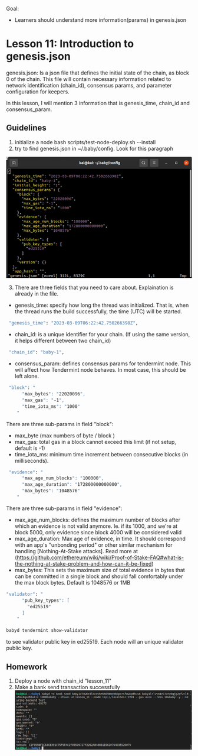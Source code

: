 Goal:
* Learners should understand more information(params) in genesis.json

# Lesson 11: Introduction to genesis.json

genesis.json: Is a json file that defines the initial state of the chain, as block 0 of the chain. This file will contain necessary information related to network identification (chain_id), consensus params, and parameter configuration for keepers.

In this lesson, I will mention 3 information that is genesis_time, chain_id and consensus_param.

## Guidelines

1. initialize a node 
bash scripts/test-node-deploy.sh --install
2. try to find genesis.json in ~/.baby/config. Look for this paragraph

![client configuration](images/genesis.png)

3. There are three fields that you need to care about. Explaination is already in the file.
* genesis_time: specify how long the thread was initialized. That is, when the thread runs the build successfully, the time (UTC) will be started.
```bash
 "genesis_time": "2023-03-09T06:22:42.750266398Z",
```

* chain_id: is a unique identifier for your chain. (If using the same version, it helps different between two chain_id)
```bash
 "chain_id": "baby-1",
```
* consensus_param: defines consensus params for tendermint node. This will affect how Tendermint node behaves. In most case, this should be left alone.
```bash
 "block": "
      "max_bytes": "22020096",
      "max_gas": "-1",
      "time_iota_ms": "1000"
    "
```
There are three sub-params in field "block":

* max_byte (max numbers of byte / block )
* max_gas: total gas in a block cannot exceed this limit (if not setup, default is -1)
* time_iota_ms: minimum time increment between consecutive blocks (in milliseconds).

```bash
 "evidence": "
      "max_age_num_blocks": "100000",
      "max_age_duration": "172800000000000",
      "max_bytes": "1048576"
    "
```
There are three sub-params in field "evidence":

* max_age_num_blocks: defines the maximum number of blocks after which an evidence is not valid anymore. Ie. if its 1000, and we're at block 5000, only evidence since block 4000 will be considered valid
* max_age_duration: Max age of evidence, in time. It should correspond with an app's "unbonding period" or other similar mechanism for handling [Nothing-At-Stake attacks]. Read more at (https://github.com/ethereum/wiki/wiki/Proof-of-Stake-FAQ#what-is-the-nothing-at-stake-problem-and-how-can-it-be-fixed)
* max_bytes: This sets the maximum size of total evidence in bytes that can be committed in a single block and should fall comfortably under the max block bytes. Default is 1048576 or 1MB

```bash
"validator": "
      "pub_key_types": [
        "ed25519"
      ]
    "
```
```bash
babyd tendermint show-validator
```  
to see validator public key in ed25519. Each node will an unique validator public key.



## Homework
1. Deploy a node with chain_id "lesson_11"
2. Make a bank send transaction successfully
![client configuration](images/tx_bank.png)

